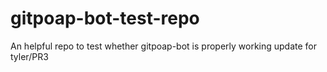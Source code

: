 # gitpoap-bot-test-repo
An helpful repo to test whether gitpoap-bot is properly working
update for tyler/PR3